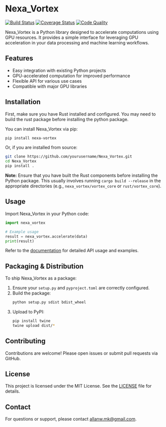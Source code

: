 # Nexa_Vortex

[![Build Status](https://github.com/yourusername/Nexa_Vortex/actions/workflows/rust.yml/badge.svg)](https://github.com/yourusername/Nexa_Vortex/actions/workflows/rust.yml)
[![Coverage Status](https://codecov.io/gh/yourusername/Nexa_Vortex/branch/main/graph/badge.svg?token=YOUR_CODECOV_TOKEN)](https://codecov.io/gh/yourusername/Nexa_Vortex)
[![Code Quality](https://api.codiga.io/project/yourusername/Nexa_Vortex/status/svg)](https://app.codiga.io/hub/project/yourusername/Nexa_Vortex)

Nexa_Vortex is a Python library designed to accelerate computations using GPU resources.
It provides a simple interface for leveraging GPU acceleration in your data processing and machine learning workflows.

## Features

- Easy integration with existing Python projects
- GPU-accelerated computation for improved performance
- Flexible API for various use cases
- Compatible with major GPU libraries

## Installation

First, make sure you have Rust installed and configured.
You may need to build the rust package before installing the python package.

You can install Nexa_Vortex via pip:

```bash
pip install nexa-vortex
```

Or, if you are installed from source:

```bash
git clone https://github.com/yourusername/Nexa_Vortex.git
cd Nexa_Vortex
pip install .
```

**Note:** Ensure that you have built the Rust components before installing the Python package. This usually involves running `cargo build --release` in the appropriate directories (e.g., `nexa_vortex/vortex_core` or `rust/vortex_core`).

## Usage

Import Nexa_Vortex in your Python code:

```python
import nexa_vortex

# Example usage
result = nexa_vortex.accelerate(data)
print(result)
```

Refer to the [documentation](docs/) for detailed API usage and examples.

## Packaging & Distribution

To ship Nexa_Vortex as a package:

1. Ensure your `setup.py` and `pyproject.toml` are correctly configured.
2. Build the package:
    ```bash
    python setup.py sdist bdist_wheel
    ```
3. Upload to PyPI:
    ```bash
    pip install twine
    twine upload dist/*
    ```

## Contributing

Contributions are welcome! Please open issues or submit pull requests via GitHub.

## License

This project is licensed under the MIT License. See the [LICENSE](LICENSE) file for details.

## Contact

For questions or support, please contact [allanw.mk@gmail.com](mailto:allanw.mk@gmail.com).
